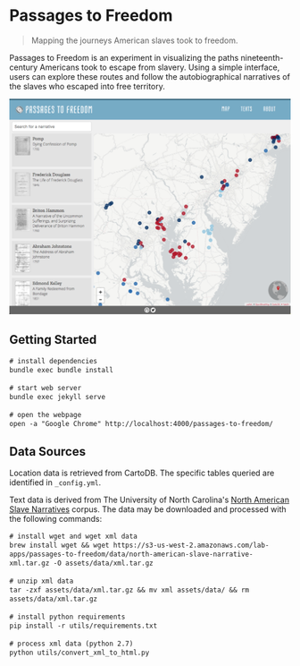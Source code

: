 # Passages to Freedom
> Mapping the journeys American slaves took to freedom.

Passages to Freedom is an experiment in visualizing the paths nineteenth-century Americans took to escape from slavery. Using a simple interface, users can explore these routes and follow the autobiographical narratives of the slaves who escaped into free territory.

![App preview](/assets/images/preview.png?raw=true)

## Getting Started

```
# install dependencies
bundle exec bundle install

# start web server
bundle exec jekyll serve

# open the webpage
open -a "Google Chrome" http://localhost:4000/passages-to-freedom/
```

## Data Sources

Location data is retrieved from CartoDB. The specific tables queried are identified in `_config.yml`.

Text data is derived from The University of North Carolina's [North American Slave Narratives](http://docsouth.unc.edu/neh/) corpus. The data may be downloaded and processed with the following commands:

```
# install wget and wget xml data
brew install wget && wget https://s3-us-west-2.amazonaws.com/lab-apps/passages-to-freedom/data/north-american-slave-narrative-xml.tar.gz -O assets/data/xml.tar.gz

# unzip xml data
tar -zxf assets/data/xml.tar.gz && mv xml assets/data/ && rm assets/data/xml.tar.gz

# install python requirements
pip install -r utils/requirements.txt

# process xml data (python 2.7)
python utils/convert_xml_to_html.py
```